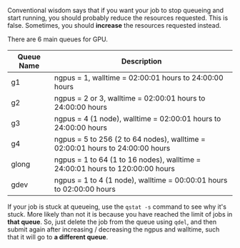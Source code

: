 Conventional wisdom says that if you want your job to stop queueing and start running, you should probably reduce the resources requested. This is false. Sometimes, you should **increase** the resources requested instead.

There are 6 main queues for GPU.

| Queue Name | Description                                                                   |
| ---------- | ----------------------------------------------------------------------------- |
| g1         | ngpus = 1, walltime = 02:00:01 hours to 24:00:00 hours                        |
| g2         | ngpus = 2 or 3, walltime = 02:00:01 hours to 24:00:00 hours                   |
| g3         | ngpus = 4  (1 node), walltime = 02:00:01 hours to 24:00:00 hours              |
| g4         | ngpus = 5 to 256 (2 to 64 nodes), walltime = 02:00:01 hours to 24:00:00 hours |
| glong      | ngpus = 1 to 64 (1 to 16 nodes), walltime = 24:00:01 hours to 120:00:00 hours |
| gdev       | ngpus = 1 to 4  (1 node), walltime = 00:00:01 hours to 02:00:00 hours         |
If your job is stuck at queueing, use the `qstat -s` command to see why it's stuck. More likely than not it is because you have reached the limit of jobs in **that queue**. So, just delete the job from the queue using `qdel`, and then submit again after increasing / decreasing the ngpus and walltime, such that it will go to **a different queue**.